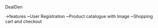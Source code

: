 DealDen

->features
   ~User Registration
   ~Product catalogue with Image
   ~Shopping cart and checkout
     
